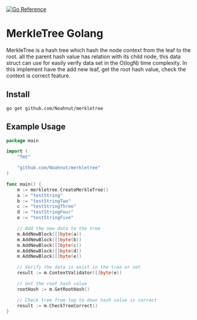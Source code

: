 [![Go Reference](https://pkg.go.dev/badge/github.com/Noahnut/merkletree.svg)](https://pkg.go.dev/github.com/Noahnut/merkletree)

# MerkleTree Golang
MerkleTree is a hash tree which hash the node context from the leaf to the root. all the parent hash value has relation with its child node, this data struct can use for easily verify data set in the O(logN) time complexity.
In this implement have the add new leaf, get the root hash value, check the context is correct feature.


## Install 
```
go get github.com/Noahnut/merkletree
```


## Example Usage
```go
package main

import (
	"fmt"

	"github.com/Noahnut/merkletree"
)

func main() {
	m := merkletree.CreateMerkleTree()
	a := "testString"
	b := "testStringTwo"
	c := "testStringThree"
	d := "testStringFour"
	e := "testStringFive"

	// Add the new data to the tree
	m.AddNewBlock([]byte(a))
	m.AddNewBlock([]byte(b))
	m.AddNewBlock([]byte(c))
	m.AddNewBlock([]byte(d))
	m.AddNewBlock([]byte(e))

	// Verify the data is exist in the tree or not
	result := m.ContextValidator([]byte(e))

	// Get the root hash value 
	rootHash := m.GetRootHash()

	// Check tree from top to down hash value is correct
	result := m.CheckTreeCorrect()
}
```